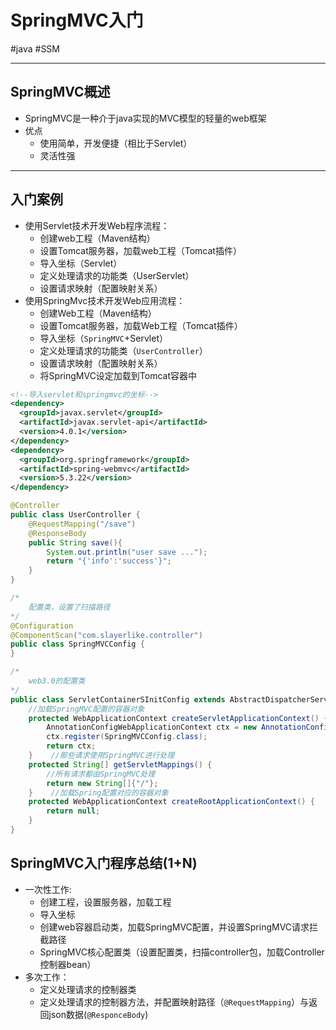 
# SpringMVC入门
#java #SSM

---
## SpringMVC概述
- SpringMVC是一种介于java实现的MVC模型的轻量的web框架
- 优点
	- 使用简单，开发便捷（相比于Servlet）
	- 灵活性强
---
## 入门案例
* 使用Servlet技术开发Web程序流程：
	* 创建web工程（Maven结构）
	* 设置Tomcat服务器，加载web工程（Tomcat插件）
	* 导入坐标（Servlet）
	* 定义处理请求的功能类（UserServlet）
	* 设置请求映射（配置映射关系）
* 使用SpringMvc技术开发Web应用流程：
	* 创建Web工程（Maven结构）
	* 设置Tomcat服务器，加载Web工程（Tomcat插件）
	* 导入坐标（`SpringMVC`+Servlet）
	* 定义处理请求的功能类（`UserController`）
	* 设置请求映射（配置映射关系）
	* 将SpringMVC设定加载到Tomcat容器中
```xml
<!--导入servlet和springmvc的坐标-->
<dependency>  
  <groupId>javax.servlet</groupId>  
  <artifactId>javax.servlet-api</artifactId>  
  <version>4.0.1</version>  
</dependency>  
<dependency>  
  <groupId>org.springframework</groupId>  
  <artifactId>spring-webmvc</artifactId>  
  <version>5.3.22</version>  
</dependency>
```
```java
@Controller  
public class UserController {  
    @RequestMapping("/save")  
    @ResponseBody  
    public String save(){  
        System.out.println("user save ...");  
        return "{'info':'success'}";  
    }
}
```
```java
/*
	配置类，设置了扫描路径
*/
@Configuration  
@ComponentScan("com.slayerlike.controller")  
public class SpringMVCConfig {  
}
```
```java
/*
	web3.0的配置类
*/
public class ServletContainerSInitConfig extends AbstractDispatcherServletInitializer {  
    //加载SpringMVC配置的容器对象  
    protected WebApplicationContext createServletApplicationContext() {  
        AnnotationConfigWebApplicationContext ctx = new AnnotationConfigWebApplicationContext();  
        ctx.register(SpringMVCConfig.class);  
        return ctx;  
    }    //那些请求使用SpringMVC进行处理  
    protected String[] getServletMappings() {  
        //所有请求都由SpringMVC处理  
        return new String[]{"/"};  
    }    //加载Spring配置对应的容器对象  
    protected WebApplicationContext createRootApplicationContext() {  
        return null;  
    }
}
```
## SpringMVC入门程序总结(1+N)
- 一次性工作:
	- 创建工程，设置服务器，加载工程
	- 导入坐标
	- 创建web容器启动类，加载SpringMVC配置，并设置SpringMVC请求拦截路径
	- SpringMVC核心配置类（设置配置类，扫描controller包，加载Controller控制器bean）
- 多次工作：
	- 定义处理请求的控制器类
	- 定义处理请求的控制器方法，并配置映射路径（`@RequestMapping`）与返回json数据(`@ResponceBody`)